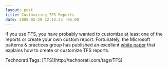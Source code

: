 ```yaml
---
layout: post
title: Customizing TFS Reports
date: 2008-02-29 22:12:44 -05:00
---
```


If you use TFS, you have probably wanted to customize at least one of the reports or create your own custom report. Fortunately, the Microsoft patterns & practices group has published an excellent [white paper](http://msdn2.microsoft.com/en-gb/library/bb906045.aspx) that explains how to create or customize TFS reports.
 <div class="wlWriterSmartContent" id="scid:0767317B-992E-4b12-91E0-4F059A8CECA8:c0363eb9-f706-443c-a37e-f26915bd288f" style="padding-right: 0px; display: inline; padding-left: 0px; padding-bottom: 0px; margin: 0px; padding-top: 0px">Technorati Tags: [TFS](http://technorati.com/tags/TFS)</div>
